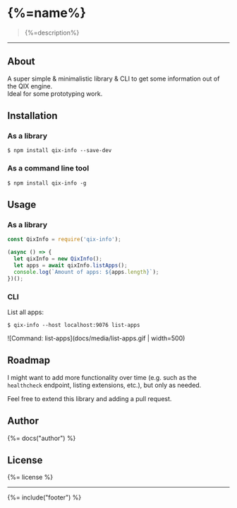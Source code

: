 # {%=name%}

> {%=description%}

---

## About

A super simple & minimalistic library & CLI to get some information out of the QIX engine.  
Ideal for some prototyping work.

## Installation

### As a library

```
$ npm install qix-info --save-dev
```

### As a command line tool
```
$ npm install qix-info -g
```

## Usage

### As a library

```js
const QixInfo = require('qix-info');

(async () => {
  let qixInfo = new QixInfo();
  let apps = await qixInfo.listApps();
  console.log(`Amount of apps: ${apps.length}`);
})();
```

### CLI

List all apps:
```
$ qix-info --host localhost:9076 list-apps
```

![Command: list-apps](docs/media/list-apps.gif | width=500)


## Roadmap

I might want to add more functionality over time (e.g. such as the `healthcheck` endpoint, listing extensions, etc.), but only as needed.  

Feel free to extend this library and adding a pull request.

## Author
{%= docs("author") %}

## License
{%= license %}

***

{%= include("footer") %}